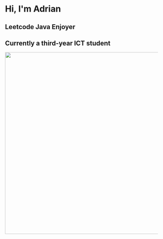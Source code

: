 # Hi, I'm Adrian
## Leetcode Java Enjoyer
## Currently a third-year ICT student

<a href="https://github.com/At1z">
  <img src="https://github-readme-stats.vercel.app/api/top-langs/?username=At1z&size_weight=0.35&count_weight=0.35&&hide=matlab,jupyter%20notebook,css,c,cmake&layout=donut&langs_count=6&theme=transparent" width="600"/>
</a>


<!--
**At1z/At1z** is a ✨ _special_ ✨ repository because its `README.md` (this file) appears on your GitHub profile.

Here are some ideas to get you started:

- 🔭 I’m currently working on ...
- 🌱 I’m currently learning ...
- 👯 I’m looking to collaborate on ...
- 🤔 I’m looking for help with ...
- 💬 Ask me about ...
- 📫 How to reach me: ...
- 😄 Pronouns: ...
- ⚡ Fun fact: ...
-->
